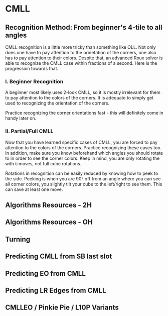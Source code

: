 # CMLL

## Recognition Method: From beginner's 4-tile to all angles

CMLL recognition is a little more tricky than something like OLL. Not only does one have to pay attention to the orinetation of the corners, one also has to pay attention to their colors. Despite that, an advanced Roux solver is able to recognize the CMLL case within fractions of a second. Here is the progression towards that.

### I. Beginner Recognition

A beginner most likely uses 2-look CMLL, so it is mostly irrelevant for them to pay attention to the colors of the corners. It is adequate to simply get used to recognizing the orientation of the corners.

Practice recognizing the corner orientations fast - this will definitely come in handy later on.

### II. Partial/Full CMLL

Now that you have learned specific cases of CMLL, you are forced to pay attention to the colors of the corners. Practice recognizing these cases too. In addition, make sure you know beforehand which angles you should rotate to in order to see the corner colors. Keep in mind, you are only rotating the with `U` moves, not full cube rotations.

Rotations in recognition can be easily reduced by knowing how to peek to the side. Peeking is when you are 90&deg; off from an angle where you can see all corner colors, you slightly tilt your cube to the left/right to see them. This can save at least one move.



## Algorithms Resources - 2H

## Algorithms Resources - OH

## Turning

## Predicting CMLL from SB last slot

## Predicting EO from CMLL

## Predicting LR Edges from CMLL

## CMLLEO / Pinkie Pie / L10P Variants